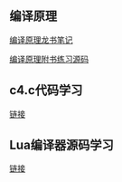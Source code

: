 ## 编译原理
 
[编译原理龙书笔记](https://github.com/Peefy/CompileDragonBook.Cpp/blob/master/doc/NOTE.md)

[编译原理附书练习源码](https://github.com/Peefy/CompileDragonBook.Cpp/blob/master/src)

## c4.c代码学习

[链接](https://github.com/Peefy/PeefyCompiler)

## Lua编译器源码学习

[链接](https://github.com/lua/lua)
